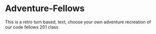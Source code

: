 # Adventure-Fellows
This is a retro turn based, text, choose your own adventure recreation of our code fellows 201 class
